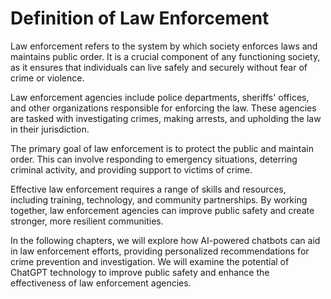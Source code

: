 Definition of Law Enforcement
===================================================================

Law enforcement refers to the system by which society enforces laws and maintains public order. It is a crucial component of any functioning society, as it ensures that individuals can live safely and securely without fear of crime or violence.

Law enforcement agencies include police departments, sheriffs' offices, and other organizations responsible for enforcing the law. These agencies are tasked with investigating crimes, making arrests, and upholding the law in their jurisdiction.

The primary goal of law enforcement is to protect the public and maintain order. This can involve responding to emergency situations, deterring criminal activity, and providing support to victims of crime.

Effective law enforcement requires a range of skills and resources, including training, technology, and community partnerships. By working together, law enforcement agencies can improve public safety and create stronger, more resilient communities.

In the following chapters, we will explore how AI-powered chatbots can aid in law enforcement efforts, providing personalized recommendations for crime prevention and investigation. We will examine the potential of ChatGPT technology to improve public safety and enhance the effectiveness of law enforcement agencies.

